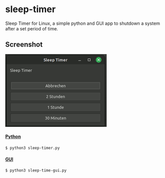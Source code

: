 # sleep-timer
Sleep Timer for Linux, a simple python and GUI app to shutdown a system after a set period of time.

## Screenshot
![sleep-timer.gif](https://github.com/Morpheus2018/sleep-timer/blob/master/screenshot/sleep-timer.gif)

#### [Python](https://github.com/Morpheus2018/sleep-timer/blob/master/sleep-timer.py)
```
$ python3 sleep-timer.py
```
#### [GUI](https://github.com/Morpheus2018/sleep-timer/blob/master/sleep-time-gui.py)
```
$ python3 sleep-time-gui.py
```
